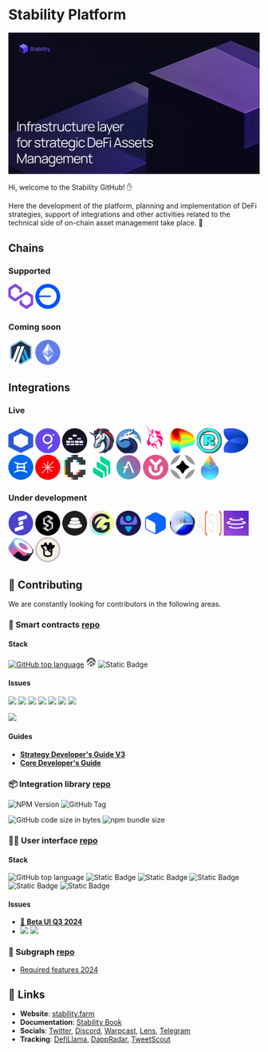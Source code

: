 # Stability Platform

<p align="center">
<a href="https://stability.farm">
<img src="/profile/image.jpg" title="Infrastructure layer for strategic DeFi Assets Management">
</a>
</p>

Hi, welcome to the Stability GitHub! ✋

Here the development of the platform, planning and implementation of DeFi strategies, support of integrations and other activities related to the technical side of on-chain asset management take place. 🔨

## Chains

### Supported

<div>
<a href="https://polygon.technology/"><img src="/chains/polygon.svg" width="50px" height="50px" alt="Polygon"></a>
<a href="https://www.base.org/"><img src="/chains/base.svg" width="50px" height="50px" alt="Base"></a>
</div>

### Coming soon

<div>
<a href="https://arbitrum.io/"><img src="/chains/arbitrum.svg" width="50px" height="50px" alt="Arbitrum"></a>
<a href="https://ethereum.org/"><img src="/chains/ethereum.svg" width="50px" height="50px" alt="Ethereum"></a>
</div>


## Integrations

### Live

<div>
<a href="https://chain.link"><img src="/assets/Chainlink.svg" width="50px" height="50px" alt="Chainlink"></a>
<a href="https://thegraph.com"><img src="/assets/TheGraph.svg" width="50px" height="50px" alt="The Graph"></a>
<a href="https://merkl.angle.money"><img src="/assets/Merkl.svg" width="50px" height="50px" alt="Merkl"></a>
<a href="https://1inch.io"><img src="/assets/1inch.svg" width="50px" height="50px" alt="1inch"></a>
<a href="https://quickswap.exchange"><img src="/assets/QuickSwap.svg" width="50px" height="50px" alt="QuickSwap"></a>
<a href="https://uniswap.org"><img src="/assets/Uniswap.svg" width="50px" height="60px" alt="Uniswap V3"></a>
<a href="https://curve.fi"><img src="/assets/Curve.svg" width="50px" height="50px" alt="Curve"></a>
<a href="https://retro.finance"><img src="/assets/Retro.svg" width="50px" height="50px" alt="Retro"></a>
<a href="https://www.defiedge.io"><img src="/assets/DefiEdge.svg" width="50px" height="50px" alt="DefiEdge"></a>
<a href="https://www.ichi.org"><img src="/assets/Ichi.svg" width="50px" height="50px" alt="Ichi"></a>
<a href="https://gamma.xyz"><img src="/assets/Gamma.svg" width="50px" height="50px" alt="Gamma"></a>
<a href="https://www.convexfinance.com"><img src="/assets/Convex.svg" width="50px" height="50px" alt="Convex"></a>
<a href="https://compound.finance"><img src="/assets/Compound.svg" width="50px" height="50px" alt="Compound"></a>
<a href="https://aave.com"><img src="/assets/Aave.svg" width="50px" height="50px" alt="Aave"></a>
<a href="https://yearn.fi"><img src="/assets/Yearn.svg" width="51px" height="50px" alt="Yearn"></a>
<a href="https://stargate.finance"><img src="/assets/Stargate.svg" width="50px" height="50px" alt="Stargate"></a>
<a href="https://lido.fi"><img src="/assets/Lido.svg" width="50px" height="50px" alt="Lido"></a>
</div>
 
### Under development

<div>
<a href="https://steer.finance"><img src="/assets/Steer.svg" width="50px" height="50px" style="border-radius: 100%" alt="Steer"></a>
<a href="https://www.staderlabs.com"><img src="/assets/Stader.svg" width="50px" height="50px" style="border-radius: 100%" alt="Stader Labs"></a>
<a href="https://balancer.fi"><img src="/assets/Balancer.svg" width="50px" height="50px" style="border-radius: 100%" alt="Balancer"></a>
<a href="https://gyro.finance"><img src="/assets/Gyroscope.svg" width="50px" height="50px" style="border-radius: 100%" alt="Gyroscope"></a>
<a href="https://v2.tetu.io"><img src="/assets/Tetu.svg" width="50px" height="50px" alt="Tetu V2"></a>
<a href="https://www.charm.fi"><img src="/assets/Charm.svg" width="50px" height="50px" alt="Charm"></a>
<a href="https://baseswap.fi/"><img src="/assets/BaseSwap.svg" width="50px" height="50px" alt="BaseSwap"></a>
<a href="https://a51.finance"><img src="/assets/A51.svg" width="50px" height="50px" alt="A51"></a>
<a href="https://aura.finance"><img src="/assets/aura.png" width="50px" height="50px" alt="Aura"></a>
<a href="https://www.sushi.com"><img src="/assets/sushi.svg" width="50px" height="50px" alt="Sushi"></a>
<a href="https://beefy.com"><img src="/assets/beefy.svg" width="50px" height="50px" alt="Beefy"></a>

</div>

## 👷 Contributing

We are constantly looking for contributors in the following areas.

### 💎 Smart contracts [repo](https://github.com/stabilitydao/stability-contracts)

#### Stack

<div>

[<img alt="GitHub top language" src="https://img.shields.io/github/languages/top/stabilitydao/stability-contracts?logo=solidity">](https://docs.soliditylang.org/en/)
[<img src="https://raw.githubusercontent.com/foundry-rs/foundry/master/.github/logo.png" alt="Foundry" width="20" />](https://book.getfoundry.sh/)
<img alt="Static Badge" src="https://img.shields.io/badge/openzeppelin-black?style=flat&logo=openzeppelin">

</div>

#### Issues

[<img src="https://img.shields.io/github/labels/stabilitydao/stability-contracts/META%20ISSUE">](https://github.com/stabilitydao/stability-contracts/labels/META%20ISSUE)
[<img src="https://img.shields.io/github/labels/stabilitydao/stability-contracts/STRATEGY">](https://github.com/stabilitydao/stability-contracts/labels/STRATEGY)
[<img src="https://img.shields.io/github/labels/stabilitydao/stability-contracts/PLATFORM%20UPGRADE">](https://github.com/stabilitydao/stability-contracts/labels/PLATFORM%20UPGRADE)
[<img src="https://img.shields.io/github/labels/stabilitydao/stability-contracts/NETWORK">](https://github.com/stabilitydao/stability-contracts/labels/NETWORK)
[<img src="https://img.shields.io/github/labels/stabilitydao/stability-contracts/ADAPTER">](https://github.com/stabilitydao/stability-contracts/labels/ADAPTER)
[<img src="https://img.shields.io/github/labels/stabilitydao/stability-contracts/BASE%20STRATEGY">](https://github.com/stabilitydao/stability-contracts/labels/BASE%20STRATEGY)
[<img src="https://img.shields.io/github/labels/stabilitydao/stability-contracts/STRATEGY%20UPGRADE">](https://github.com/stabilitydao/stability-contracts/labels/STRATEGY%20UPGRADE)

[<img src="https://img.shields.io/github/issues-search/stabilitydao/stability-contracts?query=is%3Aissue%20is%3Aopen%20awaiting%20in%3Atitle%20label%3ASTRATEGY&style=for-the-badge&label=%F0%9F%93%9C%20Strategies%20awaiting%20the%20developer&labelColor=%23008800">](https://github.com/stabilitydao/stability-contracts/issues?q=is%3Aissue+is%3Aopen+awaiting+in%3Atitle+label%3ASTRATEGY)

#### Guides

* **[Strategy Developer's Guide V3](./src/strategies/README.md)**
* **[Core Developer's Guide](./src/core/README.md)**

### 📦 Integration library [repo](https://github.com/stabilitydao/stability)

![NPM Version](https://img.shields.io/npm/v/%40stabilitydao%2Fstability?label=NPM%20version)
![GitHub Tag](https://img.shields.io/github/v/tag/stabilitydao/stability)

![GitHub code size in bytes](https://img.shields.io/github/languages/code-size/stabilitydao/stability?label=code%20size)
![npm bundle size](https://img.shields.io/bundlephobia/min/%40stabilitydao%2Fstability?label=NPM%20bundle%20size)

### 👩‍🚀 User interface [repo](https://github.com/stabilitydao/stability-ui)

#### Stack

<div>
<img alt="GitHub top language" src="https://img.shields.io/github/languages/top/stabilitydao/stability-ui?style=flat&logo=typescript&labelColor=black">
<img alt="Static Badge" src="https://img.shields.io/badge/Astro-black?style=flat&logo=astro">
<img alt="Static Badge" src="https://img.shields.io/badge/react-black?style=flat&logo=react">
<img alt="Static Badge" src="https://img.shields.io/badge/wagmi-black?style=flat&logo=wagmi">
<img alt="Static Badge" src="https://img.shields.io/badge/viem-black?style=flat&logo=viem">
<img alt="Static Badge" src="https://img.shields.io/badge/Nano Stores-black?style=flat">
</div>

#### Issues
- [📆 **Beta UI Q3 2024**](https://github.com/stabilitydao/stability-ui/issues/200)
- [<img src="https://img.shields.io/github/labels/stabilitydao/stability-ui/META%20ISSUE">](https://github.com/stabilitydao/stability-ui/labels/META%20ISSUE) [<img src="https://img.shields.io/github/labels/stabilitydao/stability-ui/enhancement ">](https://github.com/stabilitydao/stability-ui/labels/enhancement )

### 🧞 Subgraph [repo](https://github.com/stabilitydao/stability-subgraph)

* [Required features 2024](https://github.com/stabilitydao/stability-subgraph/issues/12)

## 🔗 Links

- **Website**: [stability.farm](https://stability.farm)
- **Documentation**: [Stability Book](https://stabilitydao.gitbook.io/stability)
- **Socials**: [Twitter](https://twitter.com/stabilitydao), [Discord](https://discord.gg/TjuEkkaRQm), [Warpcast](https://warpcast.com/~/channel/stability), [Lens](https://hey.xyz/u/stabilitydao), [Telegram](https://t.me/stabilitydao)
- **Tracking**: [DefiLlama](https://defillama.com/protocol/stability#information), [DappRadar](https://dappradar.com/dapp/stability), [TweetScout](https://app.tweetscout.io/search?q=stabilitydao)

